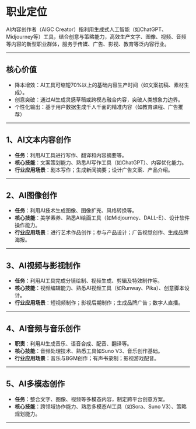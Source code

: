 # 职业定位  
AI内容创作者（AIGC Creator）指利用生成式人工智能（如ChatGPT、Midjourney等）工具，结合创意与策略能力，高效生产文字、图像、视频、音频等内容的新型职业群体，服务于传媒、广告、影视、教育等泛内容行业。  

---
## 核心价值
- 降本增效：AI工具可缩短70%以上的基础内容生产时间（如文案初稿、素材生成）。
- 创意突破：通过AI生成灵感草稿或跨模态融合内容，突破人类想象力边界。
- 个性化输出：基于用户数据生成千人千面的精准内容（如教育课程、广告推荐）
--- 
## 1、AI文本内容创作
- **任务**：利用AI工具进行写作、翻译和内容摘要等。
- **核心技能**：文案策划能力、熟悉AI写作工具（如ChatGPT）、内容优化能力。
- **行业应用场景**：剧本写作；生成新闻摘要；设计广告文案、产品介绍。
---
## 2、AI图像创作
- **任务**：利用AI技术生成图像、图像扩充、风格转换等。
- **核心技能**：美学素养、熟悉AI绘画工具（如Midjourney、DALL-E）、设计软件操作能力。
- **行业应用场景**：进行艺术作品创作；参与产品设计；广告视觉创作、生成品牌海报。
---
## 3、AI视频与影视制作
- **任务**：利用AI工具完成分镜绘制、视频生成、剪辑及特效制作等。
- **核心技能**：视频编辑能力、熟悉AI视频工具（如Runway、Pika）、创意脚本设计。
- **行业应用场景**：短视频制作；影视后期制作；生成品牌广告；数字人直播。
---
## 4、AI音频与音乐创作
- **职责**：利用AI生成音乐、语音合成、配音、翻译等。
- **核心技能**：音频处理技术、熟悉工具如Suno V3、音乐创作基础。
- **行业应用场景**：音乐与BGM创作；有声书录制；影视游戏配音。
---
## 5、AI多模态创作
- **任务**：整合文字、图像、视频等多模态内容，制定跨平台创意方案。
- **核心技能**：跨领域协作能力、熟悉多模态AI工具（如Sora、Suno V3）、策略规划能力。
---

